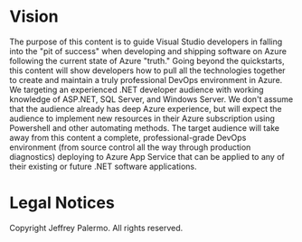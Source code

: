 # Vision
The purpose of this content is to guide Visual Studio developers in falling into the "pit of success" when developing and shipping software on Azure following the current state of Azure "truth." Going beyond the quickstarts, this content will show developers how to pull all the technologies together to create and maintain a truly professional DevOps environment in Azure. We targeting an experienced .NET developer audience with working knowledge of ASP.NET, SQL Server, and Windows Server. We don't assume that the audience already has deep Azure experience, but will expect the audience to implement new resources in their Azure subscription using Powershell and other automating methods. The target audience will take away from this content a complete, professional-grade DevOps environment (from source control all the way through production diagnostics) deploying to Azure App Service that can be applied to any of their existing or future .NET software applications. 

# Legal Notices

Copyright Jeffrey Palermo. All rights reserved.
